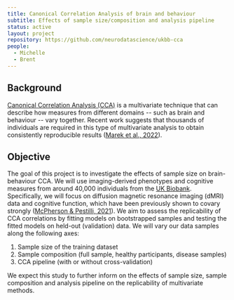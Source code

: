 ```yaml
---
title: Canonical Correlation Analysis of brain and behaviour
subtitle: Effects of sample size/composition and analysis pipeline
status: active
layout: project
repository: https://github.com/neurodatascience/ukbb-cca
people:
  - Michelle
  - Brent
---
```


## Background

[Canonical Correlation Analysis (CCA)](https://en.wikipedia.org/wiki/Canonical_correlation) is a multivariate technique that can describe how measures from different domains -- such as brain and behaviour -- vary together. Recent work suggests that thousands of individuals are required in this type of multivariate analysis to obtain consistently reproducible results ([Marek et al., 2022](https://doi.org/10.1038/s41586-022-04492-9)).

## Objective

The goal of this project is to investigate the effects of sample size on brain-behaviour CCA. We will use imaging-derived phenotypes and cognitive measures from around 40,000 individuals from the [UK Biobank](https://www.ukbiobank.ac.uk/). Specifically, we will focus on diffusion magnetic resonance imaging (dMRI) data and cognitive function, which have been previously shown to covary strongly ([McPherson & Pestilli, 2021](https://doi.org/10.1038/s42003-021-02451-0)). We aim to assess the replicability of CCA correlations by fitting models on bootstrapped samples and testing the fitted models on held-out (validation) data. We will vary our data samples along the following axes:

1. Sample size of the training dataset
2. Sample composition (full sample, healthy participants, disease samples)
3. CCA pipeline (with or without cross-validation)

We expect this study to further inform on the effects of sample size, sample composition and analysis pipeline on the replicability of multivariate methods.
